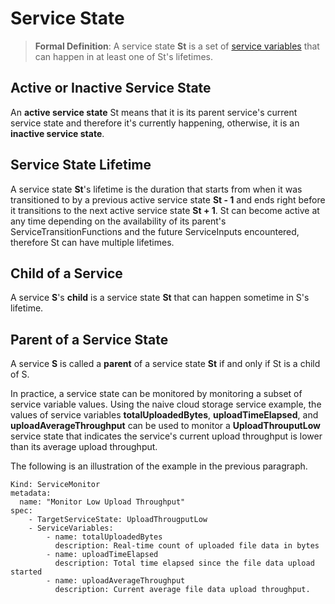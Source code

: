 # Service State

> **Formal Definition**: A service state **St** is a set of [service variables](./service-variable.md) that can happen in at least one of St's lifetimes.


## Active or Inactive Service State
An **active service state** St means that it is its parent service's current service state and therefore it's currently happening, otherwise, it is an **inactive service state**.

## Service State Lifetime
A service state **St**'s lifetime is the duration that starts from when it was transitioned to by a previous active service state **St - 1** and ends right before it transitions to the next active service state **St + 1**.
St can become active at any time depending on the availability of its parent's ServiceTransitionFunctions and the future ServiceInputs encountered, therefore St can have multiple lifetimes.

## Child of a Service
A service **S**'s **child** is a service state **St** that can happen sometime in S's lifetime.

## Parent of a Service State
A service **S** is called a **parent** of a service state **St** if and only if St is a child of S.
<br/>

In practice, a service state can be monitored by monitoring a subset of service variable values. Using the naive cloud storage service example, the values of service variables **totalUploadedBytes**, **uploadTimeElapsed**, and **uploadAverageThroughput** can be used to monitor a **UploadThrouputLow** service state that indicates the service's current upload throughput is lower than its average upload throughput.

The following is an illustration of the example in the
previous paragraph.

```
Kind: ServiceMonitor
metadata:
  name: "Monitor Low Upload Throughput"
spec:
    - TargetServiceState: UploadThrougputLow
    - ServiceVariables:
        - name: totalUploadedBytes
          description: Real-time count of uploaded file data in bytes
        - name: uploadTimeElapsed
          description: Total time elapsed since the file data upload started
        - name: uploadAverageThroughput
          description: Current average file data upload throughput.

```
